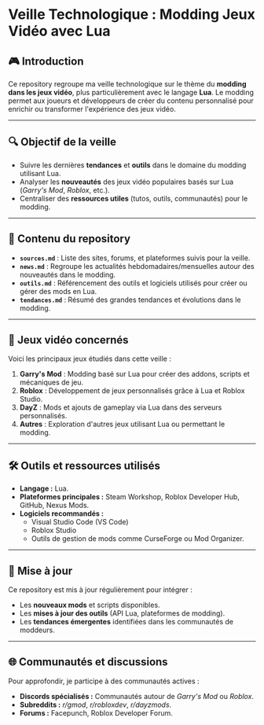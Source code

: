 # Veille Technologique : Modding Jeux Vidéo avec Lua

## 🎮 Introduction  
Ce repository regroupe ma veille technologique sur le thème du **modding dans les jeux vidéo**, plus particulièrement avec le langage **Lua**. Le modding permet aux joueurs et développeurs de créer du contenu personnalisé pour enrichir ou transformer l'expérience des jeux vidéo.

---

## 🔍 Objectif de la veille  
- Suivre les dernières **tendances** et **outils** dans le domaine du modding utilisant Lua.  
- Analyser les **nouveautés** des jeux vidéo populaires basés sur Lua (*Garry's Mod*, *Roblox*, etc.).  
- Centraliser des **ressources utiles** (tutos, outils, communautés) pour le modding.

---

## 📂 Contenu du repository  
- **`sources.md`** : Liste des sites, forums, et plateformes suivis pour la veille.  
- **`news.md`** : Regroupe les actualités hebdomadaires/mensuelles autour des nouveautés dans le modding.  
- **`outils.md`** : Référencement des outils et logiciels utilisés pour créer ou gérer des mods en Lua.  
- **`tendances.md`** : Résumé des grandes tendances et évolutions dans le modding.

---

## 🎯 Jeux vidéo concernés  
Voici les principaux jeux étudiés dans cette veille :  
1. **Garry's Mod** : Modding basé sur Lua pour créer des addons, scripts et mécaniques de jeu.  
2. **Roblox** : Développement de jeux personnalisés grâce à Lua et Roblox Studio.  
3. **DayZ** : Mods et ajouts de gameplay via Lua dans des serveurs personnalisés.  
4. **Autres** : Exploration d'autres jeux utilisant Lua ou permettant le modding.

---

## 🛠️ Outils et ressources utilisés  
- **Langage :** Lua.  
- **Plateformes principales :** Steam Workshop, Roblox Developer Hub, GitHub, Nexus Mods.  
- **Logiciels recommandés :**  
  - Visual Studio Code (VS Code)  
  - Roblox Studio  
  - Outils de gestion de mods comme CurseForge ou Mod Organizer.  

---

## 📅 Mise à jour  
Ce repository est mis à jour régulièrement pour intégrer :  
- Les **nouveaux mods** et scripts disponibles.  
- Les **mises à jour des outils** (API Lua, plateformes de modding).  
- Les **tendances émergentes** identifiées dans les communautés de moddeurs.  

---

## 🌐 Communautés et discussions  
Pour approfondir, je participe à des communautés actives :  
- **Discords spécialisés :** Communautés autour de *Garry's Mod* ou *Roblox*.  
- **Subreddits :** *r/gmod*, *r/robloxdev*, *r/dayzmods*.  
- **Forums :** Facepunch, Roblox Developer Forum.  
